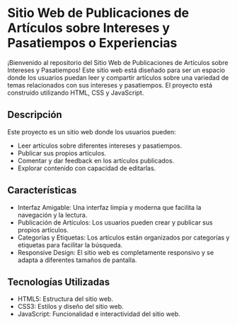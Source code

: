 # Sitio Web de Publicaciones de Artículos sobre Intereses y Pasatiempos o Experiencias
¡Bienvenido al repositorio del Sitio Web de Publicaciones de Artículos sobre Intereses y Pasatiempos! Este sitio web está diseñado para ser un espacio donde los usuarios puedan leer y compartir artículos sobre una variedad de temas relacionados con sus intereses y pasatiempos. El proyecto está construido utilizando HTML, CSS y JavaScript.

## Descripción
Este proyecto es un sitio web donde los usuarios pueden:

- Leer artículos sobre diferentes intereses y pasatiempos.
- Publicar sus propios artículos.
- Comentar y dar feedback en los artículos publicados.
- Explorar contenido con capacidad de editarlas.

## Características
- Interfaz Amigable: Una interfaz limpia y moderna que facilita la navegación y la lectura.
- Publicación de Artículos: Los usuarios pueden crear y publicar sus propios artículos.
- Categorías y Etiquetas: Los artículos están organizados por categorías y etiquetas para facilitar la búsqueda.
- Responsive Design: El sitio web es completamente responsivo y se adapta a diferentes tamaños de pantalla.

## Tecnologías Utilizadas
- HTML5: Estructura del sitio web.
- CSS3: Estilos y diseño del sitio web.
- JavaScript: Funcionalidad e interactividad del sitio web.
